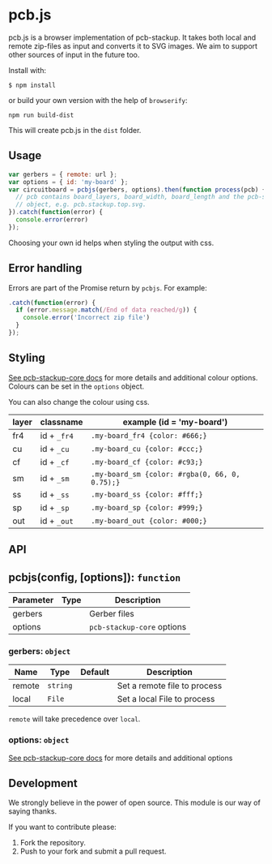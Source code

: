 # pcb.js

pcb.js is a browser implementation of pcb-stackup. It takes both local and
remote zip-files as input and converts it to SVG images. We aim to support
other sources of input in the future too.

Install with:

```
$ npm install
```

or build your own version with the help of `browserify`:

```
npm run build-dist
```

This will create pcb.js in the `dist` folder.

## Usage

```javascript
var gerbers = { remote: url };
var options = { id: 'my-board' };
var circuitboard = pcbjs(gerbers, options).then(function process(pcb) {
  // pcb contains board_layers, board_width, board_length and the pcb-stackup
  // object, e.g. pcb.stackup.top.svg.
}).catch(function(error) {
  console.error(error)
});
```

Choosing your own id helps when styling the output with css.

## Error handling

Errors are part of the Promise return by `pcbjs`. For example:

```javascript
.catch(function(error) {
  if (error.message.match(/End of data reached/g)) {
    console.error('Incorrect zip file')
  }
});
```

## Styling

[See pcb-stackup-core docs](https://github.com/tracespace/pcb-stackup-core/blob/master/README.md#color) for more details
and additional colour options. Colours can be set in the `options` object.

You can also change the colour using css.

layer | classname   | example (id = 'my-board')
------|-------------|-------------------------------------------------
fr4   | id + `_fr4` | `.my-board_fr4 {color: #666;}`
cu    | id + `_cu`  | `.my-board_cu {color: #ccc;}`
cf    | id + `_cf`  | `.my-board_cf {color: #c93;}`
sm    | id + `_sm`  | `.my-board_sm {color: #rgba(0, 66, 0, 0.75);}`
ss    | id + `_ss`  | `.my-board_ss {color: #fff;}`
sp    | id + `_sp`  | `.my-board_sp {color: #999;}`
out   | id + `_out` | `.my-board_out {color: #000;}`

## API

## pcbjs(config, [options]): `function`

Parameter | Type              | Description
----------|-------------------|------------
gerbers   | <Gerbers>         | Gerber files
options   | <Options>         | `pcb-stackup-core` options

### gerbers: `object`

Name      | Type     | Default | Description
----------|----------|---------|------------
remote    | `string` |         | Set a remote file to process
local     | `File`   |         | Set a local File to process

`remote` will take precedence over `local`.

### options: `object`

[See pcb-stackup-core docs](https://github.com/tracespace/pcb-stackup-core/blob/master/README.md#options) for more details and additional options

## Development

We strongly believe in the power of open source. This module is our way
of saying thanks.

If you want to contribute please:

1. Fork the repository.
2. Push to your fork and submit a pull request.
